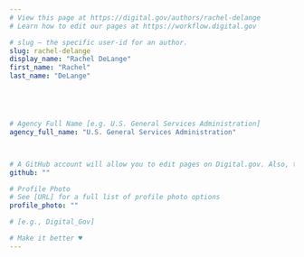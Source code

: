 ```yaml
---
# View this page at https://digital.gov/authors/rachel-delange
# Learn how to edit our pages at https://workflow.digital.gov

# slug — the specific user-id for an author.
slug: rachel-delange
display_name: "Rachel DeLange"
first_name: "Rachel"
last_name: "DeLange"





# Agency Full Name [e.g. U.S. General Services Administration]
agency_full_name: "U.S. General Services Administration"



# A GitHub account will allow you to edit pages on Digital.gov. Also, the image used in your GitHub account can be used to populate your digital.gov profile photo. Learn more about getting a Github account at [URL]
github: ""

# Profile Photo
# See [URL] for a full list of profile photo options
profile_photo: ""

# [e.g., Digital_Gov]

# Make it better ♥
---
```

